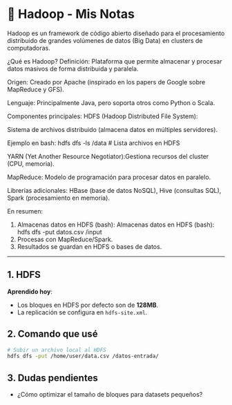 # 🐘 **Hadoop - Mis Notas**  

Hadoop es un framework de código abierto diseñado para el procesamiento distribuido de grandes volúmenes de datos (Big Data) en clusters de computadoras. 

¿Qué es Hadoop?
Definición: Plataforma que permite almacenar y procesar datos masivos de forma distribuida y paralela.

Origen: Creado por Apache (inspirado en los papers de Google sobre MapReduce y GFS).

Lenguaje: Principalmente Java, pero soporta otros como Python o Scala.

Componentes principales:
HDFS (Hadoop Distributed File System):

Sistema de archivos distribuido (almacena datos en múltiples servidores).

Ejemplo en bash:
hdfs dfs -ls /data  # Lista archivos en HDFS

YARN (Yet Another Resource Negotiator):Gestiona recursos del cluster (CPU, memoria).  

MapReduce: Modelo de programación para procesar datos en paralelo.  

Librerías adicionales: HBase (base de datos NoSQL), Hive (consultas SQL), Spark (procesamiento en memoria).  

En resumen:
1. Almacenas datos en HDFS (bash): Almacenas datos en HDFS (bash):  
hdfs dfs -put datos.csv /input
2. Procesas con MapReduce/Spark.
3. Resultados se guardan en HDFS o bases de datos.
-----------------------------------------------------------



## 1. HDFS  
**Aprendido hoy**:  
- Los bloques en HDFS por defecto son de **128MB**.  
- La replicación se configura en `hdfs-site.xml`.  

## 2. Comando que usé  
```bash
# Subir un archivo local al HDFS  
hdfs dfs -put /home/user/data.csv /datos-entrada/
```  

## 3. Dudas pendientes  
- ¿Cómo optimizar el tamaño de bloques para datasets pequeños?  
 
 
